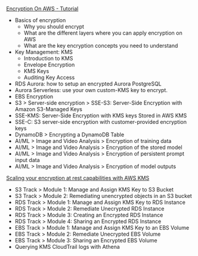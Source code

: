 [Encryption On AWS - Tutorial](https://catalog.us-east-1.prod.workshops.aws/workshops/aad9ff1e-b607-45bc-893f-121ea5224f24/en-US/keymanagement-kms)

- Basics of encryption
    * Why you should encrypt
    * What are the different layers where you can apply encryption on AWS
    * What are the key encryption concepts you need to understand
- Key Management: KMS
    * Introduction to KMS
    * Envelope Encryption
    * KMS Keys
    * Auditing Key Access
- RDS Aurora: how to setup an encrypted Aurora PostgreSQL
- Aurora Serverless: use your own custom-KMS key to encrypt.
- EBS Encryption
- S3 > Server-side encryption > SSE-S3: Server-Side Encryption with Amazon S3-Managed Keys
- SSE-KMS: Server-Side Encryption with KMS keys Stored in AWS KMS
- SSE-C: S3 server-side encryption with customer-provided encryption keys
- DynamoDB > Encrypting a DynamoDB Table
- AI/ML > Image and Video Analysis > Encryption of training data
- AI/ML > Image and Video Analysis > Encryption of the stored model
- AI/ML > Image and Video Analysis > Encryption of persistent prompt input data
- AI/ML > Image and Video Analysis > Encryption of model outputs

[Scaling your encryption at rest capabilities with AWS KMS](https://catalog.us-east-1.prod.workshops.aws/workshops/05f16f1a-0bbf-45a7-a304-4fcd7fca3d1f/en-US)
- S3 Track > Module 1: Manage and Assign KMS Key to S3 Bucket
- S3 Track > Module 2: Remediating unencrypted objects in an S3 bucket
- RDS Track > Module 1: Manage and Assign KMS Key to RDS Instance
- RDS Track > Module 2: Remediate Unecrypted RDS Instance
- RDS Track > Module 3: Creating an Encrypted RDS Instance
- RDS Track > Module 4: Sharing an Encrypted RDS Instance
- EBS Track > Module 1: Manage and Assign KMS Key to an EBS Volume
- EBS Track > Module 2: Remediate Unecrypted EBS Volume
- EBS Track > Module 3: Sharing an Encrypted EBS Volume
- Querying KMS CloudTrail logs with Athena